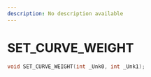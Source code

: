 ```yaml
---
description: No description available 
---
```


# SET_CURVE_WEIGHT

```cpp
void SET_CURVE_WEIGHT(int _Unk0, int _Unk1);
```